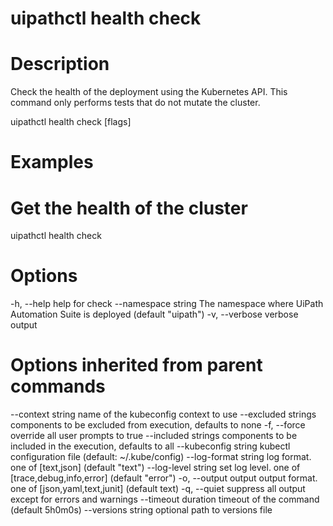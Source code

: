 ﻿# uipathctl health check

# Description

Check the health of the deployment using the Kubernetes API. This command only performs tests that do not mutate the cluster.

uipathctl health check [flags]

# Examples

# Get the health of the cluster
 uipathctl health check

# Options

-h, --help               help for check
    --namespace string   The namespace where UiPath Automation Suite is deployed (default "uipath")
-v, --verbose            verbose output

# Options inherited from parent commands

--context string      name of the kubeconfig context to use
      --excluded strings    components to be excluded from execution, defaults to none
  -f, --force               override all user prompts to true
      --included strings    components to be included in the execution, defaults to all
      --kubeconfig string   kubectl configuration file (default: ~/.kube/config)
      --log-format string   log format. one of [text,json] (default "text")
      --log-level string    set log level. one of [trace,debug,info,error] (default "error")
  -o, --output output       output format. one of [json,yaml,text,junit] (default text)
  -q, --quiet               suppress all output except for errors and warnings
      --timeout duration    timeout of the command (default 5h0m0s)
      --versions string     optional path to versions file
